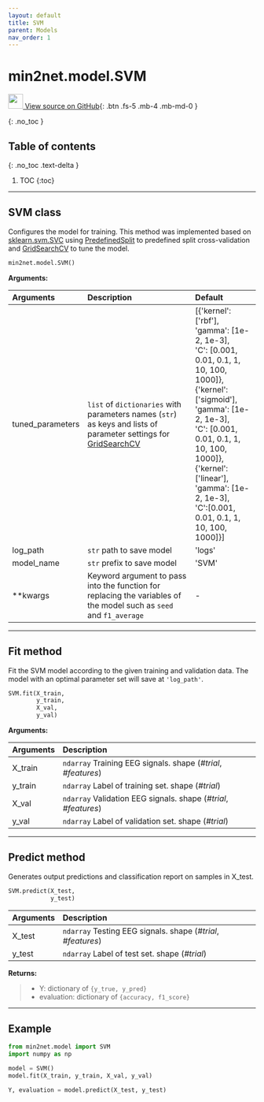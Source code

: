 ```yaml
---
layout: default
title: SVM
parent: Models
nav_order: 1
---
```


# min2net.model.SVM

[<img src="https://min2net.github.io/assets/images/github.png" width="30" height="30"> View source on GitHub](https://github.com/IoBT-VISTEC/MIN2Net/blob/main/model/SVM.py){: .btn .fs-5 .mb-4 .mb-md-0 } 

{: .no_toc }

## Table of contents
{: .no_toc .text-delta }

1. TOC
{:toc}

---
## SVM class
Configures the model for training. This method was implemented based on [sklearn.svm.SVC](https://scikit-learn.org/stable/modules/generated/sklearn.svm.SVC.html) using [PredefinedSplit](https://scikit-learn.org/stable/modules/generated/sklearn.model_selection.PredefinedSplit.html) to predefined split cross-validation and [GridSearchCV](https://scikit-learn.org/stable/modules/generated/sklearn.model_selection.GridSearchCV.html) to tune the model.

```py
min2net.model.SVM()
```

**Arguments:**

| Arguments | Description | Default |
|:---|:----|:---|
|  tuned_parameters   | `list` of `dictionaries` with parameters names (`str`) as keys and lists of parameter settings for [GridSearchCV](https://scikit-learn.org/stable/modules/generated/sklearn.model_selection.GridSearchCV.html) |  [\{'kernel': ['rbf'], <br>'gamma': [1e-2, 1e-3],<br>'C': [0.001, 0.01, 0.1, 1, 10, 100, 1000]\},<br>\{'kernel': ['sigmoid'],<br>'gamma': [1e-2, 1e-3],<br>'C': [0.001, 0.01, 0.1, 1, 10, 100, 1000]\},<br>\{'kernel': ['linear'],<br>'gamma': [1e-2, 1e-3],<br>'C':[0.001, 0.01, 0.1, 1, 10, 100, 1000]\}]
|  log_path    | `str` path to save model | 'logs' |
|  model_name  | `str` prefix to save model | 'SVM' |
|  **kwargs    | Keyword argument to pass into the function for replacing the variables of the model such as `seed` and `f1_average` | -
  
---
## Fit method

Fit the SVM model according to the given training and validation data. The model with an optimal parameter set will save at `'log_path'`.

```py
SVM.fit(X_train, 
        y_train, 
        X_val, 
        y_val)
```

**Arguments:**

| Arguments | Description |
|:---|:----|
|X_train   | `ndarray` Training EEG signals. shape (*#trial*, *#features*) | 
|y_train   | `ndarray` Label of training set. shape (*#trial*) |
|X_val   | `ndarray` Validation EEG signals. shape (*#trial*, *#features*) |
|y_val   | `ndarray` Label of validation set. shape (*#trial*) |
  
---
## Predict method
Generates output predictions and classification report on samples in X_test.

```py
SVM.predict(X_test, 
            y_test)
```

| Arguments | Description |
|:---|:----|
|X_test   | `ndarray` Testing EEG signals. shape (*#trial*, *#features*) | 
|y_test   | `ndarray` Label of test set. shape (*#trial*) |

**Returns:**
  >- Y: dictionary of `{y_true, y_pred}`
  >- evaluation: dictionary of `{accuracy, f1_score}`

---
## Example

```py
from min2net.model import SVM
import numpy as np

model = SVM()
model.fit(X_train, y_train, X_val, y_val)

Y, evaluation = model.predict(X_test, y_test)
```